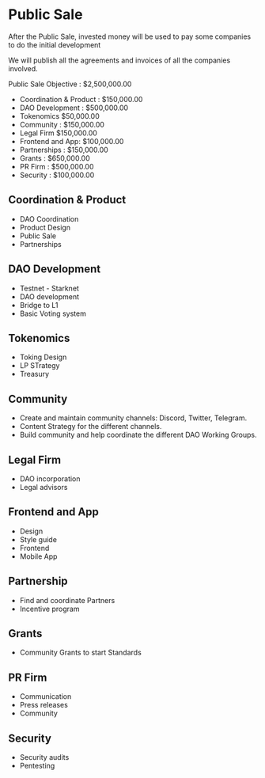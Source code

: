 # Public Sale
After the Public Sale, invested money will be used to pay some companies to do the initial development

We will publish all the agreements and invoices of all the companies involved.

Public Sale Objective : $2,500,000.00

- Coordination & Product : $150,000.00
- DAO Development : $500,000.00
- Tokenomics	$50,000.00
- Community : $150,000.00
- Legal Firm	$150,000.00
- Frontend and App: $100,000.00
- Partnerships : $150,000.00
- Grants : $650,000.00
- PR Firm : $500,000.00
- Security : $100,000.00

## Coordination & Product
- DAO Coordination
- Product Design
- Public Sale
- Partnerships

## DAO Development
- Testnet - Starknet
- DAO development
- Bridge to L1
- Basic Voting system

## Tokenomics
- Toking Design
- LP STrategy
- Treasury

## Community
- Create and maintain community channels: Discord, Twitter, Telegram.
- Content Strategy for the different channels.
- Build community and help coordinate the different DAO Working Groups.

## Legal Firm
- DAO incorporation
- Legal advisors

## Frontend and App
- Design
- Style guide
- Frontend 
- Mobile App

## Partnership
- Find and coordinate Partners
- Incentive program


## Grants
- Community Grants to start Standards

## PR Firm
- Communication
- Press releases
- Community

## Security
- Security audits
- Pentesting
